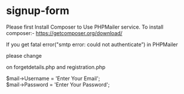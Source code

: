 # signup-form
Please first Install Composer to Use PHPMailer service.
To install composer:- https://getcomposer.org/download/

If you get fatal error("smtp error: could not authenticate”) in PHPMailer

please  change 

on forgetdetails.php and registration.php

$mail->Username = 'Enter Your Email';                 
$mail->Password = 'Enter Your Password'; 
